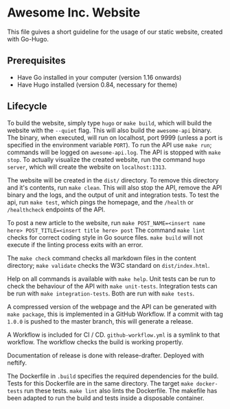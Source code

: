 
# Awesome Inc. Website

This file guives a short guideline for the usage of our
static website, created with Go-Hugo.

## Prerequisites

- Have Go installed in your computer (version 1.16 onwards)
- Have Hugo installed (version 0.84, necessary for theme)

## Lifecycle

To build the website, simply type `hugo` or `make build`,
which will build the website with the `--quiet` flag.
This will also build the `awesome-api` binary. The binary,
when executed, will run on localhost, port 9999 (unless a
port is specified in the environment variable `PORT`).
To run the API use `make run`; commands will be logged on
`awesome-api.log`. The API is stopped with `make stop`.
To actually visualize the created website, run the command
`hugo server`, which will create the website on `localhost:1313`.

The website will be created in the `dist/` directory. To remove
this directory and it's contents, run `make clean`. This will
also stop the API, remove the API binary and the logs, and the
output of unit and integration tests.
To test the api, run `make test`, which pings the homepage, and
the `/health` or `/healthcheck` endpoints of the API.

To post a new article to the website, run
`make POST_NAME=<insert name here> POST_TITLE=<insert title here> post`
The command `make lint` checks for correct coding style in Go source files.
`make build` will not execute if the linting process exits with an error.

The `make check` command checks all markdown files in the content directory;
`make validate` checks the W3C standard on `dist/index.html`.

Help on all commands is available with `make help`.
Unit tests can be run to check the behaviour of the API with `make unit-tests`.
Integration tests can be run with `make integration-tests`.
Both are run with `make tests`.

A compressed version of the webpage and the API can be generated with
`make package`, this is implemented in a GitHub Workflow. If a commit with
tag `1.0.0` is pushed to the master branch, this will generate a release.

A Workflow is included for CI / CD. `github-workflow.yml` is a symlink
to that workflow. The workflow checks the build is working propertly.

Documentation of release is done with release-drafter. Deployed with neftify.

The Dockerfile in `.build` specifies the required dependencies for the build. Tests
for this Dockerfile are in the same directory. The target `make docker-tests` run
these tests. `make lint` also lints the Dockerfile.
The makefile has been adapted to run the build and tests inside a disposable container.


